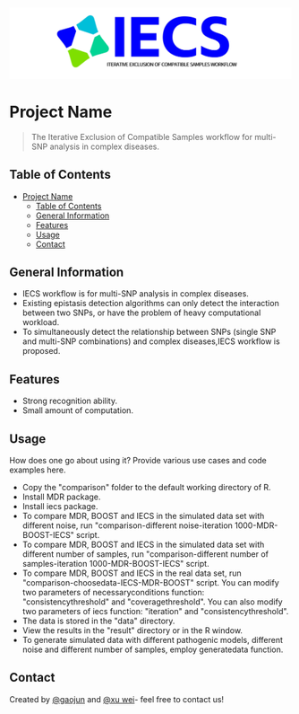 ## 
![Logo](./logo.png)

# Project Name
> The Iterative Exclusion of Compatible Samples
workflow for multi-SNP analysis in complex
diseases.


## Table of Contents
- [Project Name](#project-name)
  - [Table of Contents](#table-of-contents)
  - [General Information](#general-information)
  - [Features](#features)
  - [Usage](#usage)
  - [Contact](#contact)

## General Information
- IECS workflow is for multi-SNP analysis in complex
diseases.
- Existing epistasis detection algorithms can only detect the interaction between two SNPs, or have the problem of heavy computational workload.
- To simultaneously detect the relationship  between SNPs (single SNP and multi-SNP combinations) and complex diseases,IECS workflow is proposed.

## Features
- Strong recognition ability.
- Small amount of computation.


## Usage
How does one go about using it?
Provide various use cases and code examples here.
- Copy the "comparison" folder to the default working directory of R.
- Install MDR package.
- Install iecs package.
- To compare MDR, BOOST and IECS in the simulated data set with different noise, run "comparison-different noise-iteration 1000-MDR-BOOST-IECS" script.
- To compare MDR, BOOST and IECS in the simulated data set with different number of samples, run "comparison-different number of samples-iteration 1000-MDR-BOOST-IECS" script.
- To compare MDR, BOOST and IECS in the real data set, run "comparison-choosedata-IECS-MDR-BOOST" script. You can modify two parameters of necessaryconditions function: "consistencythreshold" and "coveragethreshold". You can also modify two parameters of iecs function: "iteration" and "consistencythreshold".
- The data is stored in the "data" directory.
- View the results in the "result" directory or in the R window.
- To generate simulated data with different pathogenic models, different noise and different number of samples, employ generatedata function.


## Contact
Created by [@gaojun](gaojun@mail.hzau.edu.cn)  and [@xu wei](eric_xu@webmail.hzau.edu.cn)- feel free to contact us!